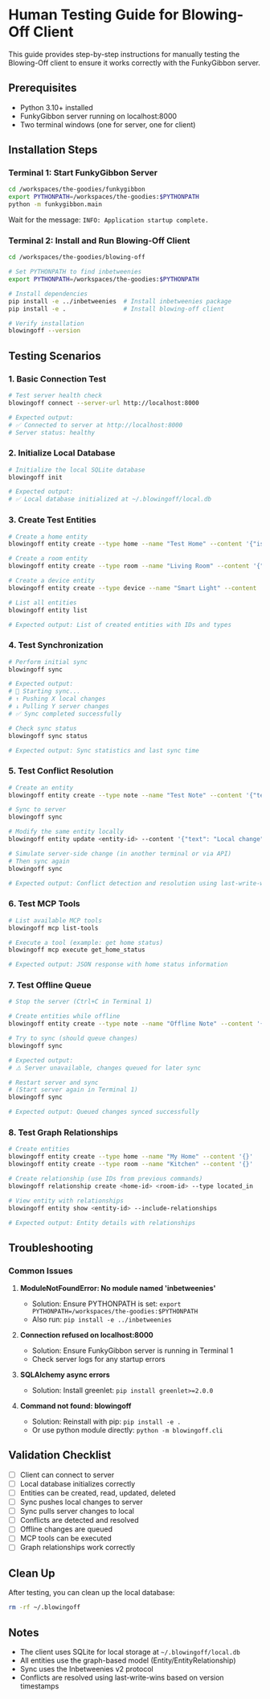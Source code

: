 # Human Testing Guide for Blowing-Off Client

This guide provides step-by-step instructions for manually testing the Blowing-Off client to ensure it works correctly with the FunkyGibbon server.

## Prerequisites

- Python 3.10+ installed
- FunkyGibbon server running on localhost:8000
- Two terminal windows (one for server, one for client)

## Installation Steps

### Terminal 1: Start FunkyGibbon Server

```bash
cd /workspaces/the-goodies/funkygibbon
export PYTHONPATH=/workspaces/the-goodies:$PYTHONPATH
python -m funkygibbon.main
```

Wait for the message: `INFO: Application startup complete.`

### Terminal 2: Install and Run Blowing-Off Client

```bash
cd /workspaces/the-goodies/blowing-off

# Set PYTHONPATH to find inbetweenies
export PYTHONPATH=/workspaces/the-goodies:$PYTHONPATH

# Install dependencies
pip install -e ../inbetweenies  # Install inbetweenies package
pip install -e .                # Install blowing-off client

# Verify installation
blowingoff --version
```

## Testing Scenarios

### 1. Basic Connection Test

```bash
# Test server health check
blowingoff connect --server-url http://localhost:8000

# Expected output:
# ✅ Connected to server at http://localhost:8000
# Server status: healthy
```

### 2. Initialize Local Database

```bash
# Initialize the local SQLite database
blowingoff init

# Expected output:
# ✅ Local database initialized at ~/.blowingoff/local.db
```

### 3. Create Test Entities

```bash
# Create a home entity
blowingoff entity create --type home --name "Test Home" --content '{"is_primary": true}'

# Create a room entity
blowingoff entity create --type room --name "Living Room" --content '{"floor": 1}'

# Create a device entity
blowingoff entity create --type device --name "Smart Light" --content '{"manufacturer": "Test Corp"}'

# List all entities
blowingoff entity list

# Expected output: List of created entities with IDs and types
```

### 4. Test Synchronization

```bash
# Perform initial sync
blowingoff sync

# Expected output:
# 🔄 Starting sync...
# ↑ Pushing X local changes
# ↓ Pulling Y server changes
# ✅ Sync completed successfully

# Check sync status
blowingoff sync status

# Expected output: Sync statistics and last sync time
```

### 5. Test Conflict Resolution

```bash
# Create an entity
blowingoff entity create --type note --name "Test Note" --content '{"text": "Original"}'

# Sync to server
blowingoff sync

# Modify the same entity locally
blowingoff entity update <entity-id> --content '{"text": "Local change"}'

# Simulate server-side change (in another terminal or via API)
# Then sync again
blowingoff sync

# Expected output: Conflict detection and resolution using last-write-wins
```

### 6. Test MCP Tools

```bash
# List available MCP tools
blowingoff mcp list-tools

# Execute a tool (example: get home status)
blowingoff mcp execute get_home_status

# Expected output: JSON response with home status information
```

### 7. Test Offline Queue

```bash
# Stop the server (Ctrl+C in Terminal 1)

# Create entities while offline
blowingoff entity create --type note --name "Offline Note" --content '{"created": "offline"}'

# Try to sync (should queue changes)
blowingoff sync

# Expected output:
# ⚠️ Server unavailable, changes queued for later sync

# Restart server and sync
# (Start server again in Terminal 1)
blowingoff sync

# Expected output: Queued changes synced successfully
```

### 8. Test Graph Relationships

```bash
# Create entities
blowingoff entity create --type home --name "My Home" --content '{}'
blowingoff entity create --type room --name "Kitchen" --content '{}'

# Create relationship (use IDs from previous commands)
blowingoff relationship create <home-id> <room-id> --type located_in

# View entity with relationships
blowingoff entity show <entity-id> --include-relationships

# Expected output: Entity details with relationships
```

## Troubleshooting

### Common Issues

1. **ModuleNotFoundError: No module named 'inbetweenies'**
   - Solution: Ensure PYTHONPATH is set: `export PYTHONPATH=/workspaces/the-goodies:$PYTHONPATH`
   - Also run: `pip install -e ../inbetweenies`

2. **Connection refused on localhost:8000**
   - Solution: Ensure FunkyGibbon server is running in Terminal 1
   - Check server logs for any startup errors

3. **SQLAlchemy async errors**
   - Solution: Install greenlet: `pip install greenlet>=2.0.0`

4. **Command not found: blowingoff**
   - Solution: Reinstall with pip: `pip install -e .`
   - Or use python module directly: `python -m blowingoff.cli`

## Validation Checklist

- [ ] Client can connect to server
- [ ] Local database initializes correctly
- [ ] Entities can be created, read, updated, deleted
- [ ] Sync pushes local changes to server
- [ ] Sync pulls server changes to local
- [ ] Conflicts are detected and resolved
- [ ] Offline changes are queued
- [ ] MCP tools can be executed
- [ ] Graph relationships work correctly

## Clean Up

After testing, you can clean up the local database:

```bash
rm -rf ~/.blowingoff
```

## Notes

- The client uses SQLite for local storage at `~/.blowingoff/local.db`
- All entities use the graph-based model (Entity/EntityRelationship)
- Sync uses the Inbetweenies v2 protocol
- Conflicts are resolved using last-write-wins based on version timestamps